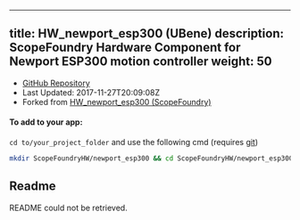 
---
title: HW_newport_esp300 (UBene)
description: ScopeFoundry Hardware Component for Newport ESP300 motion controller
weight: 50
---
- [GitHub Repository](https://github.com/UBene/HW_newport_esp300)
- Last Updated: 2017-11-27T20:09:08Z
- Forked from [HW_newport_esp300 (ScopeFoundry)](/docs/300_reference/hw-components/hw_newport_esp300-scopefoundry)

#### To add to your app:

`cd to/your_project_folder` and use the following cmd (requires [git](/docs/100_development/20_git/))

```bash
mkdir ScopeFoundryHW/newport_esp300 && cd ScopeFoundryHW/newport_esp300 && git init --initial-branch=master && git remote add upstream_UBene https://github.com/UBene/HW_newport_esp300 && git pull upstream_UBene master && cd ../..
```

## Readme
README could not be retrieved.

